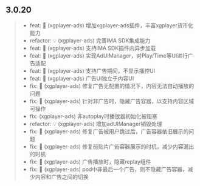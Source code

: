 ## 3.0.20
>* feat: 🎸 (xgplayer-ads) 增加xgplayer-ads插件，丰富xgplayer货币化能力
>* refactor: 💡 (xgplayer-ads) 完善IMA SDK集成能力
>* feat: 🎸 (xgplayer-ads) 支持IMA SDK插件内异步加载
>* feat: 🎸 (xgplayer-ads) 实现AdUIManager，对Play/Time等UI进行广告适配
>* feat: 🎸 (xgplayer-ads) 支持广告期间，不显示播控UI
>* feat: 🎸 (xgplayer-ads) 广告UI独立于内容UI
>* fix: 🐛 (xgplayer-ads) 修复广告无配置的情况下，内容无法自动播放的问题
>* fix: 🐛 (xgplayer-ads) 针对非广告时，隐藏广告容器，以支持内容区域可操作
>* fix: (xgplayer-ads) 非autoplay时播放器初始化被阻塞
>* refactor: 💡 (xgplayer-ads) 增加adUIManager销毁处理
>* fix: 🐛 (xgplayer-ads) 修复广告被用户跳过后，广告容器依旧展示的问题
>* fix: 🐛 (xgplayer-ads) 修复前贴片广告容器展示的时机，减少内容漏出的时机
>* fix: 🐛 (xgplayer-ads) 广告播放时，隐藏replay组件
>* fix: 🐛 (xgplayer-ads) pod中非最后一个广告，则不隐藏广告容器，减少内容和广告之间的切换



